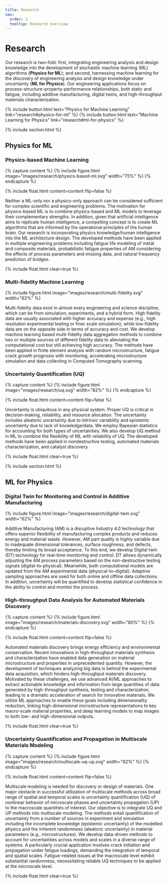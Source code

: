```yaml
---
title: Research
nav:
  order: 2
  tooltip: Research overview
---
```


# Research

Our research is two-fold: first, integrating engineering analysis and design knowledge into the development of stochastic machine learning (ML) algorithms (**Physics for ML**); and second, harnessing machine learning for the discovery of engineering analysis and design knowledge under uncertainty (**ML for Physics**). Our engineering applications focus on process-structure-property-performance relationships, both static and fatigue, including additive manufacturing, digital twins, and high-throughput materials characterization.

{% include button.html text="Physics for Machine Learning" link="research#physics-for-ml" %}
{% include button.html text="Machine Learning for Physics" link="research#ml-for-physics" %}


{% include section.html %}

## Physics for ML

### Physics-based Machine Learning
{% capture content %}
  {% 
    include figure.html
    image="images/research/physics-based-ml.svg"
    width="75%"
  %}
{% endcapture %}

{%
  include float.html
  content=content
  flip=false
%}

Neither a ML-only nor a physics-only approach can be considered sufficient for complex scientific and engineering problems. The motivation for physics-based ML is to combine physics-based and ML models to leverage their complementary strengths. In addition, given that artificial intelligence aims to replicate human intelligence, a compelling concept is to create ML algorithms that are informed by the operational principles of the human brain. Our research is incorporating physics knowledge/human intelligence into the ML architecture design. The developed methods have been applied in multiple engineering problems including fatigue life modeling of metal and composite materials, probabilistic fatigue properties of AM considering the effects of process parameters and missing data, and natural frequency prediction of bridges.

{% include float.html clear=true %}

### Multi-fidelity Machine Learning

{%
  include figure.html
  image="images/research/multi-fidelity.svg"
  width="62%"
%}

Multi-fidelity data exist in almost every engineering and science discipline, which can be from simulation, experiments, and a hybrid form. High fidelity data are usually associated with higher accuracy and expense (e.g., high resolution experimental testing or finer scale simulation), while low-fidelity data are on the opposite side in terms of accuracy and cost. We develop machine learning based multi-fidelity data aggregation methods to combine two or multiple sources of different fidelity data to alleviating the computational cost but still achieving high accuracy. The methods have been applied in finite element analysis with random microstructure, fatigue crack growth prognosis with monitoring, accelerating microstructure simulation and data collecting in Computed Tomography scanning.

### Uncertainty Quantification (UQ)
{% capture content %}
  {% 
    include figure.html
    image="images/research/uq.svg"
    width="82%"
  %}
{% endcapture %}

{%
  include float.html
  content=content
  flip=false
%}

Uncertainty is ubiquitous in any physical system. Proper UQ is critical in decision-making, reliability, and resource allocation. The uncertainty includes aleatoric uncertainty due to intrinsic variability and epistemic uncertainty due to lack of knowledge/data. We employ Bayesian statistics for accounting for both types of uncertainties. We also develop UQ method in ML to combine the flexibility of ML with reliability of UQ. The developed methods have been applied in nondestructive testing, automated materials characterization, and catalyst discovery.

{% include float.html clear=true %}




{% include section.html %}

## ML for Physics

### Digital Twin for Monitoring and Control in Additive Manufacturing

{%
  include figure.html
  image="images/research/digital-twin.svg"
  width="62%"
%}

Additive Manufacturing (AM) is a disruptive Industry 4.0 technology that offers superior flexibility of manufacturing complex products and reduces energy and material waste. However, AM part quality is highly variable due to inadequate dimensional tolerances, surface roughness, and defects, thereby limiting its broad acceptance. To this end, we develop Digital twin (DT) technology for real-time monitoring and control. DT allows dynamically adjusting the AM process parameters based on the non-destructive testing signals (digital-to-physical). Meanwhile, both computational models are updated from the AM experimental data (physical-to-digital). Adaptive sampling approaches are used for both online and offline data collections. In addition, uncertainty will be quantified to develop statistical confidence in the ability to control and monitor the process.



### High-throughput Data Analysis for Automated Materials Discovery
{% capture content %}
  {% 
    include figure.html
    image="images/research/materials-discovery.svg"
    width="80%"
  %}
{% endcapture %}

{%
  include float.html
  content=content
  flip=false
%}

Automated materials discovery brings energy efficiency and environmental conservation. Recent innovations in high-throughput materials synthesis and characterization have enabled data generation on material microstructure and properties in unprecedented quantity. However, the development of techniques analyzing big data is behind the experimental data acquisition, which hinders high-throughput materials discovery. Motivated by these challenges, we use advanced AI/ML approaches to extract actionable knowledge and information from large quantities of data generated by high-throughput synthesis, testing and characterization, leading to a dramatic acceleration of search for innovative materials. We utilize ML approaches to enable these goals including dimensionality reduction, linking high-dimensional microstructure representations to key macro-scale material properties, and deep learning models to map images to both low- and high-dimensional outputs.

{% include float.html clear=true %}

### Uncertainty Quantification and Propagation in Multiscale Materials Modeling
{% capture content %}
  {% 
    include figure.html
    image="images/research/multiscale-uq-up.svg"
    width="82%"
  %}
{% endcapture %}

{%
  include float.html
  content=content
  flip=false
%}

Multiscale modeling is needed for discovery or design of materials. One major obstacle in successful utilization of multiscale methods across broad range of spatial and temporal scales is uncertainty quantification (UQ) of nonlinear behavior of microscale phases and uncertainty propagation (UP) to the macroscale quantities of interest. Our objective is to integrate UQ and UP methods into multiscale modeling. The methods entail quantification of uncertainty from a number of sources in experiment and simulation including the incomplete knowledge (epistemic uncertainty) of the modelled physics and the inherent randomness (aleatoric uncertainty) in material parameters (e.g., microstructures). We develop data-driven methods to account for uncertainties across models and scales in a diverse range of systems. A particularly crucial application involves crack initiation and propagation under fatigue loadings, demanding the integration of temporal and spatial scales. Fatigue-related issues at the macroscale level exhibit substantial randomness, necessitating reliable UQ techniques to be applied at the microscale level.

{% include float.html clear=true %}

